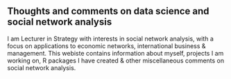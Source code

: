 ## Thoughts and comments on data science and social network analysis
I am Lecturer in Strategy with interests in social network analysis, with a focus on applications to economic networks, international business & management. This webiste contains information about myself, projects I am working on, R packages I have created & other miscellaneous comments on social network analysis. 